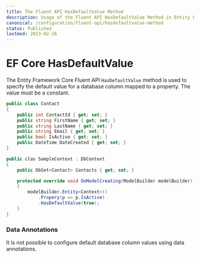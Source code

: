 ```yaml
---
title: The Fluent API HasDefaultValue Method
description: Usage of the Fluent API HasDefaultValue Method in Entity Framework Core
canonical: /configuration/fluent-api/hasdefaultvalue-method
status: Published
lastmod: 2023-02-26
---
```


# EF Core HasDefaultValue

The Entity Framework Core Fluent API `HasDefaultValue` method is used to specify the default value for a database column mapped to a property. The value must be a constant. 

```csharp
public class Contact
{
    public int ContactId { get; set; }
    public string FirstName { get; set; }
    public string LastName { get; set; }
    public string Email { get; set; }
    public bool IsActive { get; set; }
    public DateTime DateCreated { get; set; }
}

public clas SampleContext : DbContext
{
    public DbSet<Contact> Contacts { get; set; }

    protected override void OnModelCreating(ModelBuilder modelBuilder)
    {
        modelBuilder.Entity<Context>()
            .Propery(p => p.IsActive)
            .HasDefaultValue(true);
    }
}
```

### Data Annotations
It is not possible to configure default database column values using data annotations.
